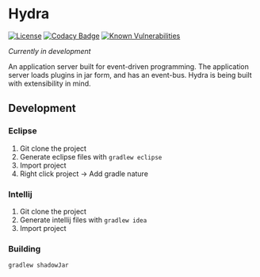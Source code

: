 # Hydra

[![License](https://img.shields.io/badge/License-Apache%202.0-blue.svg)](https://opensource.org/licenses/Apache-2.0)
[![Codacy Badge](https://api.codacy.com/project/badge/Grade/aabf5d1aeb934c6ab091eaf86e502a6f)](https://www.codacy.com/app/virustotalop/hydra?utm_source=github.com&amp;utm_medium=referral&amp;utm_content=ClubObsidian/hydra&amp;utm_campaign=Badge_Grade)
[![Known Vulnerabilities](https://snyk.io/test/github/ClubObsidian/hydra/badge.svg?targetFile=build.gradle)](https://snyk.io/test/github/ClubObsidian/hydra?targetFile=build.gradle)

_Currently in development_

An application server built for event-driven programming.
The application server loads plugins in jar form, and has 
an event-bus. Hydra is being built with extensibility in mind.

## Development

### Eclipse

1. Git clone the project
2. Generate eclipse files with `gradlew eclipse`
3. Import project
4. Right click project -> Add gradle nature

### Intellij

1. Git clone the project
2. Generate intellij files with `gradlew idea`
3. Import project

### Building

`gradlew shadowJar`